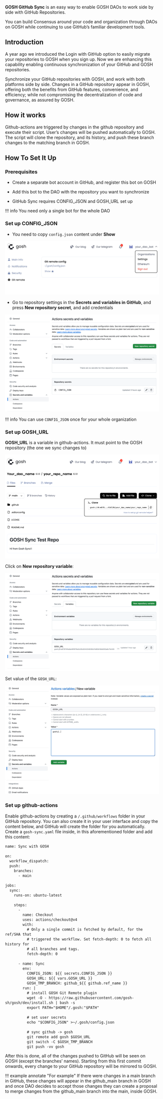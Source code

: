 <!-- ## **GOSH GitHub Sync** -->

**GOSH GitHub Sync** is an easy way to enable GOSH DAOs to work side by side with GitHub Repositories.

You can build Consensus around your code and organization through DAOs on GOSH while continuing to use GitHub’s familiar development tools.


## **Introduction**


A year ago we introduced the Login with GitHub option to easily migrate your repositories to GOSH when you sign up. Now we are enhancing this capability enabling continuous synchronization of your GitHub and GOSH repositories.

Synchronize your GitHub repositories with GOSH, and work with both platforms side by side. Changes in a GitHub repository appear in GOSH, offering both the benefits from GitHub features, convenience, and efficiency; while not compromising the decentralization of code and governance, as assured by GOSH.

## **How it works**

Github-actions are triggered by changes in the github repository and execute their script. User’s changes will be pushed automatically to GOSH. The script will clone the repository, and its history, and push these branch changes to the matching branch in GOSH.


## **How To Set It Up**


### **Prerequisites**

* Create a separate bot account in GitHub, and register this bot on GOSH

* Add this bot to the DAO with the repository you want to synchronize

* GitHub Sync requires CONFIG_JSON and GOSH_URL set up


!!! info
    You need only a single bot for the whole DAO


### **Set up CONFIG_JSON**

* You need to copy `config.json` content under **Show**

![](../images/integration_sync_github_1_config_json.jpg)

* Go to repository settings in the **Secrets and variables in GitHub**, and press **New repository secret**, and add credentials

![](../images/integration_sync_github_2_new_repo_secret.png)


!!! info
    You can use `CONFIG_JSON` once for your whole organization


### **Set up GOSH_URL**

**GOSH_URL** is a variable in github-actions. It must point to the GOSH repository (the one we sync changes to)

![](../images/integration_sync_github_3_gosh_url.png)

Click on **New repository variable**:

![](../images/integration_sync_github_4_new_repo_variable.jpg)

Set value of the `GOSH_URL`:

![](../images/integration_sync_github_5_add_variable.jpg)

### **Set up github-actions**

Enable github-actions by creating a `/.github/workflows` folder in your GitHub repository. You can also create it in your user interface and copy the content below, and GitHub will create the folder for you automatically. Create a `gosh-sync.yaml` file inside, in this aforementioned folder and add this content:


```
name: Sync with GOSH

on:
  workflow_dispatch:
  push:
    branches:
      - main

jobs:
  sync:
    runs-on: ubuntu-latest

    steps:
      -
        name: Checkout
        uses: actions/checkout@v4
        with:
          # Only a single commit is fetched by default, for the ref/SHA that
          # triggered the workflow. Set fetch-depth: 0 to fetch all history for
          # all branches and tags.
          fetch-depth: 0

      - name: Sync
        env:
          CONFIG_JSON: ${{ secrets.CONFIG_JSON }}
          GOSH_URL: ${{ vars.GOSH_URL }}
          GOSH_TMP_BRANCH: github_${{ github.ref_name }}
        run: |
          # install GOSH Git Remote plugin
          wget -O - https://raw.githubusercontent.com/gosh-sh/gosh/dev/install.sh | bash -s
          export PATH="$HOME"/.gosh:"$PATH"

          # set user secrets
          echo "$CONFIG_JSON" >~/.gosh/config.json

          # sync github -> gosh
          git remote add gosh $GOSH_URL
          git switch -C $GOSH_TMP_BRANCH
          git push -vv gosh
```

After this is done, all of the changes pushed to GitHub will be seen on GOSH (except the branches’ names). Starting from this first commit onwards, every change to your GitHub repository will be mirrored to GOSH. 

!!! example annotate "For example"
    If there were changes in a main branch in GitHub, these changes will appear in the github_main branch in GOSH and once DAO decides to accept those changes they can create a proposal to merge changes from the github_main branch into the main, inside GOSH.